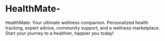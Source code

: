 # HealthMate-
HealthMate: Your ultimate wellness companion. Personalized health tracking, expert advice, community support, and a wellness marketplace. Start your journey to a healthier, happier you today!
